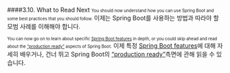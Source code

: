 ####3.10. What to Read Next
<small><small>You should now understand how you can use Spring Boot and some best practices that you should follow.</small></small>
이제는 Spring Boot를 사용하는 방법과 따라야 할 모범 사례를 이해해야 합니다.

<small><small>You can now go on to learn about specific [Spring Boot features](https://docs.spring.io/spring-boot/docs/current/reference/html/boot-features.html) in depth, or you could skip ahead and read about the [“production ready”](https://docs.spring.io/spring-boot/docs/current/reference/html/production-ready.html) aspects of Spring Boot.</small></small>
이제 특정 [Spring Boot features](https://docs.spring.io/spring-boot/docs/current/reference/html/boot-features.html)에 대해 자세히 배우거나, 건너 뛰고 Spring Boot의 [“production ready”](https://docs.spring.io/spring-boot/docs/current/reference/html/production-ready.html)측면에 관해 읽을 수 있습니다.
